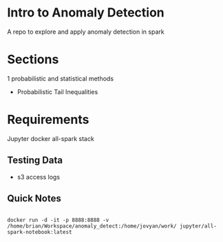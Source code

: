 # Intro to Anomaly Detection

A repo to explore and apply anomaly detection in spark

# Sections

1 probabilistic and statistical methods
  - Probabilistic Tail Inequalities

# Requirements

Jupyter docker all-spark stack

## Testing Data

- s3 access logs

## Quick Notes

```{bash}

docker run -d -it -p 8888:8888 -v /home/brian/Workspace/anomaly_detect:/home/jovyan/work/ jupyter/all-spark-notebook:latest 

```

